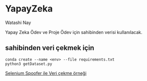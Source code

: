 # YapayZeka
Watashi Nay
<p>Yapay Zeka Ödev ve Proje Ödev için sahibinden verisi kullanılacak.</p>

## sahibinden veri çekmek için   
    conda create --name <env> --file requirements.txt
    python3 getDataset.py
	

[Selenium Spoofer ile Veri çekme örneği](https://www.linkedin.com/pulse/preventing-selenium-from-being-detected-soumil-shah/)


